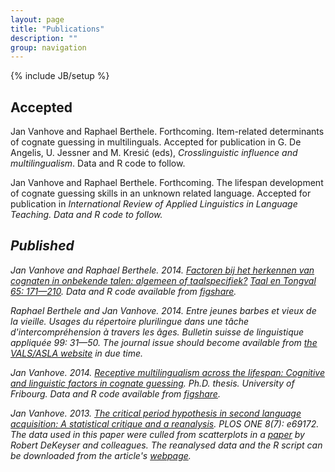 ```yaml
---
layout: page
title: "Publications"
description: ""
group: navigation
---
```

{% include JB/setup %}

## Accepted
				
Jan Vanhove and Raphael Berthele. Forthcoming. 
Item-related determinants of cognate guessing in multilinguals.
Accepted for publication in G. De Angelis, U. Jessner and M. Kresić (eds), _Crosslinguistic influence and multilingualism_.
Data and R code to follow.
				
Jan Vanhove and Raphael Berthele. Forthcoming.
The lifespan development of cognate guessing skills in an unknown related language.
Accepted for publication in _<i>International Review of Applied Linguistics in Language Teaching_.
Data and R code to follow.

				
## Published
				
Jan Vanhove and Raphael Berthele. 2014.
[Factoren bij het herkennen van cognaten in onbekende talen: algemeen of taalspecifiek?](http://homeweb.unifr.ch/VanhoveJ/Pub/papers/Cog4Talen/FactorenCognaatherkenning.pdf)
[_Taal en Tongval_ 65: 171—210](http://dx.doi.org/10.5117/TET2013.2.VANH).
Data and R code available from [figshare](http://dx.doi.org/10.6084/m9.figshare.1063422).
				
Raphael Berthele and Jan Vanhove. 2014.
Entre jeunes barbes et vieux de la vieille. Usages du répertoire plurilingue dans une tâche d'intercompréhension à travers les âges.
_Bulletin suisse de linguistique appliquée_ 99: 31—50.
The journal issue should become available from [the VALS/ASLA website](http://www.vals-asla.ch/cms/fr/bulletin/erschienene_ausgaben.html) in due time.

Jan Vanhove. 2014.
[Receptive multilingualism across the lifespan: Cognitive and linguistic factors in cognate guessing](http://ethesis.unifr.ch/theses/downloads.php?file=VanhoveJ.pdf).
Ph.D. thesis. University of Fribourg.
Data and R code available from [figshare](http://dx.doi.org/10.6084/m9.figshare.795286).

Jan Vanhove. 2013.
[The critical period hypothesis in second language acquisition: A statistical critique and a reanalysis](http://dx.doi.org/10.1371/journal.pone.0069172).
_PLOS ONE_ 8(7): e69172.
The data used in this paper were culled from scatterplots in a [paper](http://dx.doi.org/10.1017/S0142716410000056) by Robert DeKeyser and colleagues. The reanalysed data and the R script can be downloaded from the article's [webpage](http://dx.doi.org/10.1371/journal.pone.0069172).
